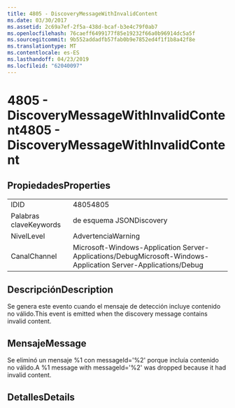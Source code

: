 ```yaml
---
title: 4805 - DiscoveryMessageWithInvalidContent
ms.date: 03/30/2017
ms.assetid: 2c69a7ef-2f5a-438d-bcaf-b3e4c79f0ab7
ms.openlocfilehash: 76caeff6499177f85e19232f66a0b96914dc5a5f
ms.sourcegitcommit: 9b552addadfb57fab0b9e7852ed4f1f1b8a42f8e
ms.translationtype: MT
ms.contentlocale: es-ES
ms.lasthandoff: 04/23/2019
ms.locfileid: "62040097"
---
```

# <a name="4805---discoverymessagewithinvalidcontent"></a><span data-ttu-id="1546e-102">4805 - DiscoveryMessageWithInvalidContent</span><span class="sxs-lookup"><span data-stu-id="1546e-102">4805 - DiscoveryMessageWithInvalidContent</span></span>
## <a name="properties"></a><span data-ttu-id="1546e-103">Propiedades</span><span class="sxs-lookup"><span data-stu-id="1546e-103">Properties</span></span>  
  
|||  
|-|-|  
|<span data-ttu-id="1546e-104">ID</span><span class="sxs-lookup"><span data-stu-id="1546e-104">ID</span></span>|<span data-ttu-id="1546e-105">4805</span><span class="sxs-lookup"><span data-stu-id="1546e-105">4805</span></span>|  
|<span data-ttu-id="1546e-106">Palabras clave</span><span class="sxs-lookup"><span data-stu-id="1546e-106">Keywords</span></span>|<span data-ttu-id="1546e-107">de esquema JSON</span><span class="sxs-lookup"><span data-stu-id="1546e-107">Discovery</span></span>|  
|<span data-ttu-id="1546e-108">Nivel</span><span class="sxs-lookup"><span data-stu-id="1546e-108">Level</span></span>|<span data-ttu-id="1546e-109">Advertencia</span><span class="sxs-lookup"><span data-stu-id="1546e-109">Warning</span></span>|  
|<span data-ttu-id="1546e-110">Canal</span><span class="sxs-lookup"><span data-stu-id="1546e-110">Channel</span></span>|<span data-ttu-id="1546e-111">Microsoft-Windows-Application Server-Applications/Debug</span><span class="sxs-lookup"><span data-stu-id="1546e-111">Microsoft-Windows-Application Server-Applications/Debug</span></span>|  
  
## <a name="description"></a><span data-ttu-id="1546e-112">Descripción</span><span class="sxs-lookup"><span data-stu-id="1546e-112">Description</span></span>  
 <span data-ttu-id="1546e-113">Se genera este evento cuando el mensaje de detección incluye contenido no válido.</span><span class="sxs-lookup"><span data-stu-id="1546e-113">This event is emitted when the discovery message contains invalid content.</span></span>  
  
## <a name="message"></a><span data-ttu-id="1546e-114">Mensaje</span><span class="sxs-lookup"><span data-stu-id="1546e-114">Message</span></span>  
 <span data-ttu-id="1546e-115">Se eliminó un mensaje %1 con messageId='%2' porque incluía contenido no válido.</span><span class="sxs-lookup"><span data-stu-id="1546e-115">A %1 message with messageId='%2' was dropped because it had invalid content.</span></span>  
  
## <a name="details"></a><span data-ttu-id="1546e-116">Detalles</span><span class="sxs-lookup"><span data-stu-id="1546e-116">Details</span></span>
